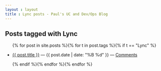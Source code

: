 ```yaml
---
layout : layout
title : Lync posts - Paul's UC and Dev/Ops Blog
---
```


<h2>Posts tagged with Lync</h2>
<ul class="tagged-posts">
{% for post in site.posts %}{% for t in post.tags %}{% if t == "Lync" %}
	<li><p><a href="{{ post.url }}">{{ post.title }}</a> &mdash; {{ post.date | date: "%B %d" }} &mdash; <a href="{{ post.url }}#disqus_thread">Comments</a></p></li>
{% endif %}{% endfor %}{% endfor %}
</ul>
